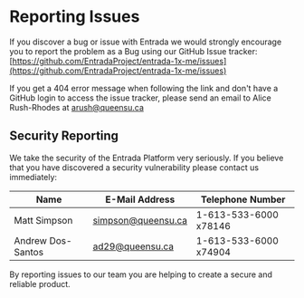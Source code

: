 # Reporting Issues

If you discover a bug or issue with Entrada we would strongly encourage you to report the problem as a Bug using our
GitHub Issue tracker: [https://github.com/EntradaProject/entrada-1x-me/issues](https://github.com/EntradaProject/entrada-1x-me/issues)

If you get a 404 error message when following the link and don't have a GitHub login to access the issue tracker, please send an email to
Alice Rush-Rhodes at arush@queensu.ca

## Security Reporting

We take the security of the Entrada Platform very seriously. If you believe that you have discovered a security vulnerability please contact us immediately:

| Name              | E-Mail Address                                  | Telephone Number      |
| ----------------- | ----------------------------------------------- | --------------------- |
| Matt Simpson      | [simpson@queensu.ca](mailto:simpson@queensu.ca) | 1-613-533-6000 x78146 |
| Andrew Dos-Santos | [ad29@queensu.ca](ad29@queensu.ca)              | 1-613-533-6000 x74904 |

By reporting issues to our team you are helping to create a secure and reliable product.
